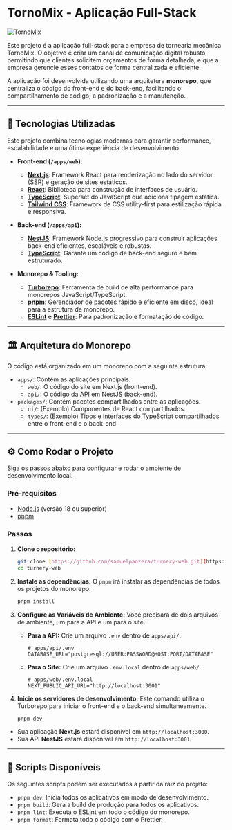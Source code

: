 # TornoMix - Aplicação Full-Stack

![TornoMix](httpsd://github.com/samuelpanzera/turnery-web/assets/101292815/1c52d7e0-2508-4127-b08e-8a0337c73b06)

Este projeto é a aplicação full-stack para a empresa de tornearia mecânica TornoMix. O objetivo é criar um canal de comunicação digital robusto, permitindo que clientes solicitem orçamentos de forma detalhada, e que a empresa gerencie esses contatos de forma centralizada e eficiente.

A aplicação foi desenvolvida utilizando uma arquitetura **monorepo**, que centraliza o código do front-end e do back-end, facilitando o compartilhamento de código, a padronização e a manutenção.

---

## 🚀 Tecnologias Utilizadas

Este projeto combina tecnologias modernas para garantir performance, escalabilidade e uma ótima experiência de desenvolvimento.

- **Front-end (`/apps/web`):**
  - **[Next.js](https://nextjs.org/)**: Framework React para renderização no lado do servidor (SSR) e geração de sites estáticos.
  - **[React](https://react.dev/)**: Biblioteca para construção de interfaces de usuário.
  - **[TypeScript](https://www.typescriptlang.org/)**: Superset do JavaScript que adiciona tipagem estática.
  - **[Tailwind CSS](https://tailwindcss.com/)**: Framework de CSS utility-first para estilização rápida e responsiva.

- **Back-end (`/apps/api`):**
  - **[NestJS](https://nestjs.com/)**: Framework Node.js progressivo para construir aplicações back-end eficientes, escaláveis e robustas.
  - **[TypeScript](https://www.typescriptlang.org/)**: Garante um código de back-end seguro e bem estruturado.

- **Monorepo & Tooling:**
  - **[Turborepo](https://turbo.build/repo)**: Ferramenta de build de alta performance para monorepos JavaScript/TypeScript.
  - **[pnpm](https://pnpm.io/)**: Gerenciador de pacotes rápido e eficiente em disco, ideal para a estrutura de monorepo.
  - **[ESLint](https://eslint.org/)** e **[Prettier](https://prettier.io/)**: Para padronização e formatação de código.

---

## 🏛️ Arquitetura do Monorepo

O código está organizado em um monorepo com a seguinte estrutura:

- `apps/`: Contém as aplicações principais.
  - `web/`: O código do site em Next.js (front-end).
  - `api/`: O código da API em NestJS (back-end).
- `packages/`: Contém pacotes compartilhados entre as aplicações.
  - `ui/`: (Exemplo) Componentes de React compartilhados.
  - `types/`: (Exemplo) Tipos e interfaces do TypeScript compartilhados entre o front-end e o back-end.

---

## ⚙️ Como Rodar o Projeto

Siga os passos abaixo para configurar e rodar o ambiente de desenvolvimento local.

### Pré-requisitos

- [Node.js](https://nodejs.org/en) (versão 18 ou superior)
- [pnpm](https://pnpm.io/installation)

### Passos

1.  **Clone o repositório:**

    ```bash
    git clone [https://github.com/samuelpanzera/turnery-web.git](https://github.com/samuelpanzera/turnery-web.git)
    cd turnery-web
    ```

2.  **Instale as dependências:**
    O `pnpm` irá instalar as dependências de todos os projetos do monorepo.

    ```bash
    pnpm install
    ```

3.  **Configure as Variáveis de Ambiente:**
    Você precisará de dois arquivos de ambiente, um para a API e um para o site.
    - **Para a API:** Crie um arquivo `.env` dentro de `apps/api/`.

      ```
      # apps/api/.env
      DATABASE_URL="postgresql://USER:PASSWORD@HOST:PORT/DATABASE"
      ```

    - **Para o Site:** Crie um arquivo `.env.local` dentro de `apps/web/`.
      ```
      # apps/web/.env.local
      NEXT_PUBLIC_API_URL="http://localhost:3001"
      ```

4.  **Inicie os servidores de desenvolvimento:**
    Este comando utiliza o Turborepo para iniciar o front-end e o back-end simultaneamente.
    ```bash
    pnpm dev
    ```

- Sua aplicação **Next.js** estará disponível em `http://localhost:3000`.
- Sua API **NestJS** estará disponível em `http://localhost:3001`.

---

## 📜 Scripts Disponíveis

Os seguintes scripts podem ser executados a partir da raiz do projeto:

- `pnpm dev`: Inicia todos os aplicativos em modo de desenvolvimento.
- `pnpm build`: Gera a build de produção para todos os aplicativos.
- `pnpm lint`: Executa o ESLint em todo o código do monorepo.
- `pnpm format`: Formata todo o código com o Prettier.
